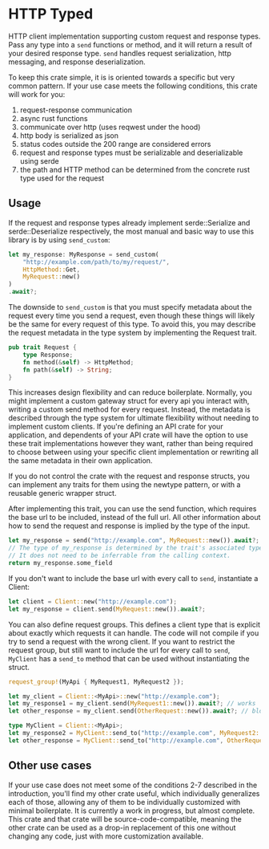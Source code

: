 # HTTP Typed

HTTP client implementation supporting custom request and response types. Pass any type into a `send` functions or method, and it will return a result of your desired response type. `send` handles request serialization, http messaging, and response deserialization.

To keep this crate simple, it is is oriented towards a specific but very common pattern. If your use case meets the following conditions, this crate will work for you:
1. request-response communication
2. async rust functions
3. communicate over http (uses reqwest under the hood)
4. http body is serialized as json
5. status codes outside the 200 range are considered errors
6. request and response types must be serializable and deserializable using serde
7. the path and HTTP method can be determined from the concrete rust type used for the request

## Usage

If the request and response types already implement serde::Serialize and serde::Deserialize respectively, the most manual and basic way to use this library is by using `send_custom`:

```rust
let my_response: MyResponse = send_custom(
    "http://example.com/path/to/my/request/",
    HttpMethod::Get,
    MyRequest::new()
)
.await?;
```

The downside to `send_custom` is that you must specify metadata about the request every time you send a request, even though these things will likely be the same for every request of this type. To avoid this, you may describe the request metadata in the type system by implementing the Request trait.

```rust
pub trait Request {
    type Response;
    fn method(&self) -> HttpMethod;
    fn path(&self) -> String;
}
```

This increases design flexibility and can reduce boilerplate. Normally, you might implement a custom gateway struct for every api you interact with, writing a custom send method for every request. Instead, the metadata is described through the type system for ultimate flexibility without needing to implement custom clients. If you're defining an API crate for your application, and dependents of your API crate will have the option to use these trait implementations however they want, rather than being required to choose between using your specific client implementation or rewriting all the same metadata in their own application.

If you do not control the crate with the request and response structs, you can implement any traits for them using the newtype pattern, or with a reusable generic wrapper struct.

After implementing this trait, you can use the send function, which requires the base url to be included, instead of the full url. All other information about how to send the request and response is implied by the type of the input.

```rust
let my_response = send("http://example.com", MyRequest::new()).await?;
// The type of my_response is determined by the trait's associated type.
// It does not need to be inferrable from the calling context.
return my_response.some_field
```

If you don't want to include the base url with every call to `send`, instantiate a Client:

```rust
let client = Client::new("http://example.com");
let my_response = client.send(MyRequest::new()).await?;
```

You can also define request groups. This defines a client type that is explicit about exactly which requests it can handle. The code will not compile if you try to send a request with the wrong client. If you want to restrict the request group, but still want to include the url for every call to `send`, `MyClient` has a `send_to` method that can be used without instantiating the struct.

```rust
request_group!(MyApi { MyRequest1, MyRequest2 });

let my_client = Client::<MyApi>::new("http://example.com");
let my_response1 = my_client.send(MyRequest1::new()).await?; // works
let other_response = my_client.send(OtherRequest::new()).await?; // blocked at compile time

type MyClient = Client::<MyApi>;
let my_response2 = MyClient::send_to("http://example.com", MyRequest2::new()).await?; // works
let other_response = MyClient::send_to("http://example.com", OtherRequest::new()).await?; // blocked at compile time
```

## Other use cases
If your use case does not meet some of the conditions 2-7 described in the introduction, you'll find my other crate useful, which individually generalizes each of those, allowing any of them to be individually customized with minimal boilerplate. It is currently a work in progress, but almost complete. This crate and that crate will be source-code-compatible, meaning the other crate can be used as a drop-in replacement of this one without changing any code, just with more customization available.
